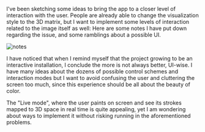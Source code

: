 I've been sketching some ideas to bring the app to a closer level of interaction with the user. People are already able to change the visualization style to the 3D matrix, but I want to implement some levels of interaction related to the image itself as well: Here are some notes I have put down regarding the issue, and some ramblings about a possible UI.

![notes](http://i.imgur.com/d0TyAW0.jpg "notes")

I have noticed that when I remind myself that the project growing to be an interactive installation, I conclude the more is not always better, UI-wise. I have many ideas about the dozens of possible control schemes and interaction modes but I want to avoid confusing the user and cluttering the screen too much, since this experience should be all about the beauty of color.

The "Live mode", where the user paints on screen and see its strokes mapped to 3D space in real time is quite appealing, yet I am wondering about ways to implement it without risking running in the aforementioned problems. 
